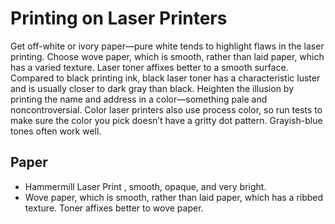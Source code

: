# Printing on Laser Printers
Get off-white or ivory paper—pure white tends to highlight flaws in the laser printing. Choose wove paper, which is smooth, rather than laid paper, which has a varied texture. Laser toner affixes better to a smooth surface.
Compared to black printing ink, black laser toner has a characteristic luster and is usually closer to dark gray than black. Heighten the illusion by printing the name and address in a color—something pale and noncontroversial. Color laser printers also use process color, so run tests to make sure the color you pick doesn’t have a gritty dot pattern. Grayish-blue tones often work well.

## Paper
* Hammermill Laser Print , smooth, opaque, and very bright.
* Wove paper, which is smooth, rather than laid paper, which has a ribbed texture. Toner affixes better to wove paper. 